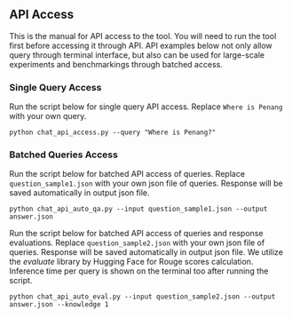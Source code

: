 ## API Access
This is the manual for API access to the tool. You will need to run the tool first before accessing it through API. API examples below not only allow query through terminal interface, but also can be used for large-scale experiments and benchmarkings through batched access.

### Single Query Access
Run the script below for single query API access. Replace `Where is Penang` with your own query.
```
python chat_api_access.py --query "Where is Penang?"
```
### Batched Queries Access
Run the script below for batched API access of queries. Replace `question_sample1.json` with your own json file of queries. Response will be saved automatically in output json file.
```
python chat_api_auto_qa.py --input question_sample1.json --output answer.json
```
Run the script below for batched API access of queries and response evaluations. Replace `question_sample2.json` with your own json file of queries. Response will be saved automatically in output json file. We utilize the *evaluate* library by Hugging Face for Rouge scores calculation. Inference time per query is shown on the terminal too after running the script.
```
python chat_api_auto_eval.py --input question_sample2.json --output answer.json --knowledge 1
```
